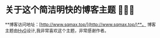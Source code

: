 # 关于这个简洁明快的博客主题 🤘🤘🤘

**博客访问地址：[http://www.sqmax.top/](http://www.sqmax.top/)**。
博客主题由[HyG](https://github.com/Gaohaoyang)设计,我非常喜欢这个主题，非常感谢作者。



